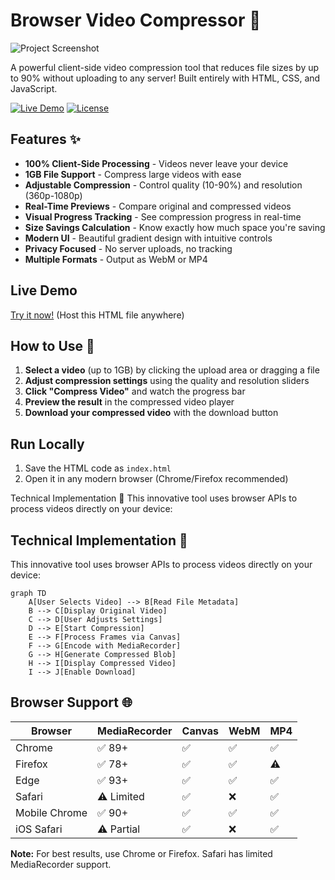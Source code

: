 
# Browser Video Compressor 🎥

![Project Screenshot](https://www.mediafire.com/convkey/c811/wlg30ir68iaush4zg.jpg)

A powerful client-side video compression tool that reduces file sizes by up to 90% without uploading to any server! Built entirely with HTML, CSS, and JavaScript.

[![Live Demo](https://mrp44rth.github.io/videocompressor)](#live-demo)
[![License](https://img.shields.io/badge/License-MIT-blue?style=for-the-badge)](#license)

## Features ✨

- **100% Client-Side Processing** - Videos never leave your device
- **1GB File Support** - Compress large videos with ease
- **Adjustable Compression** - Control quality (10-90%) and resolution (360p-1080p)
- **Real-Time Previews** - Compare original and compressed videos
- **Visual Progress Tracking** - See compression progress in real-time
- **Size Savings Calculation** - Know exactly how much space you're saving
- **Modern UI** - Beautiful gradient design with intuitive controls
- **Privacy Focused** - No server uploads, no tracking
- **Multiple Formats** - Output as WebM or MP4

## Live Demo

[Try it now!](https://mrp44rth.github.io/videocompressor) (Host this HTML file anywhere)

## How to Use 🚀

1. **Select a video** (up to 1GB) by clicking the upload area or dragging a file
2. **Adjust compression settings** using the quality and resolution sliders
3. **Click "Compress Video"** and watch the progress bar
4. **Preview the result** in the compressed video player
5. **Download your compressed video** with the download button

## Run Locally

1. Save the HTML code as `index.html`
2. Open it in any modern browser (Chrome/Firefox recommended)


Technical Implementation 🔧
This innovative tool uses browser APIs to process videos directly on your device:

## Technical Implementation 🔧

This innovative tool uses browser APIs to process videos directly on your device:

```mermaid
graph TD
    A[User Selects Video] --> B[Read File Metadata]
    B --> C[Display Original Video]
    C --> D[User Adjusts Settings]
    D --> E[Start Compression]
    E --> F[Process Frames via Canvas]
    F --> G[Encode with MediaRecorder]
    G --> H[Generate Compressed Blob]
    H --> I[Display Compressed Video]
    I --> J[Enable Download]
```
## Browser Support 🌐

| Browser       | MediaRecorder | Canvas | WebM | MP4 |
|---------------|---------------|--------|------|-----|
| Chrome        | ✅ 89+        | ✅     | ✅   | ✅  |
| Firefox       | ✅ 78+        | ✅     | ✅   | ⚠️  |
| Edge          | ✅ 93+        | ✅     | ✅   | ✅  |
| Safari        | ⚠️ Limited    | ✅     | ❌   | ✅  |
| Mobile Chrome | ✅ 90+        | ✅     | ✅   | ✅  |
| iOS Safari    | ⚠️ Partial    | ✅     | ❌   | ✅  |

**Note:** For best results, use Chrome or Firefox. Safari has limited MediaRecorder support.
